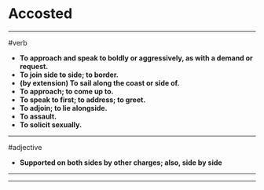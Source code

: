 # Accosted
---
#verb
- **To approach and speak to boldly or aggressively, as with a demand or request.**
- **To join side to side; to border.**
- **(by extension) To sail along the coast or side of.**
- **To approach; to come up to.**
- **To speak to first; to address; to greet.**
- **To adjoin; to lie alongside.**
- **To assault.**
- **To solicit sexually.**
---
#adjective
- **Supported on both sides by other charges; also, side by side**
---
---
